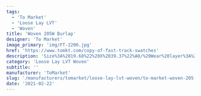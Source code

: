 ```yaml
---
tags:
  - 'To Market'
  - 'Loose Lay LVT'
  - 'Woven'
title: 'Woven 205W Burlap'
designer: 'To Market'
image_primary: 'img/FT-2206.jpg'
href: 'https://www.tomkt.com/copy-of-fast-track-swatches'
description: 'Size%3A%2019.68%22%20X%2039.37%22%A0/%20Wear%20layer%3A%20Woven%A0/%20Edge%3A%20Square%A0/%20Thickness%3A%205.0mm%20/%20Sq.ft/Ctn%3A%2026.91%A0/%20Installation%3A%20Glue%20Down'
category: 'Loose Lay LVT Woven'
subtitle: ''
manufacturer: 'ToMarket'
slug: '/manufacturers/tomarket/loose-lay-lvt-woven/to-market-woven-205-w-burlap'
date: '2021-02-22'
---
```

